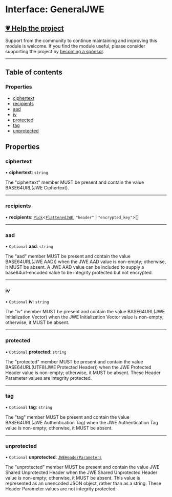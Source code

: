 # Interface: GeneralJWE

## [💗 Help the project](https://github.com/sponsors/panva)

Support from the community to continue maintaining and improving this module is welcome. If you find the module useful, please consider supporting the project by [becoming a sponsor](https://github.com/sponsors/panva).

---

## Table of contents

### Properties

- [ciphertext](types.GeneralJWE.md#ciphertext)
- [recipients](types.GeneralJWE.md#recipients)
- [aad](types.GeneralJWE.md#aad)
- [iv](types.GeneralJWE.md#iv)
- [protected](types.GeneralJWE.md#protected)
- [tag](types.GeneralJWE.md#tag)
- [unprotected](types.GeneralJWE.md#unprotected)

## Properties

### ciphertext

• **ciphertext**: `string`

The "ciphertext" member MUST be present and contain the value BASE64URL(JWE Ciphertext).

___

### recipients

• **recipients**: [`Pick`]( https://www.typescriptlang.org/docs/handbook/utility-types.html#picktype-keys )\<[`FlattenedJWE`](types.FlattenedJWE.md), ``"header"`` \| ``"encrypted_key"``\>[]

___

### aad

• `Optional` **aad**: `string`

The "aad" member MUST be present and contain the value BASE64URL(JWE AAD)) when the JWE AAD
value is non-empty; otherwise, it MUST be absent. A JWE AAD value can be included to supply a
base64url-encoded value to be integrity protected but not encrypted.

___

### iv

• `Optional` **iv**: `string`

The "iv" member MUST be present and contain the value BASE64URL(JWE Initialization Vector) when
the JWE Initialization Vector value is non-empty; otherwise, it MUST be absent.

___

### protected

• `Optional` **protected**: `string`

The "protected" member MUST be present and contain the value BASE64URL(UTF8(JWE Protected
Header)) when the JWE Protected Header value is non-empty; otherwise, it MUST be absent. These
Header Parameter values are integrity protected.

___

### tag

• `Optional` **tag**: `string`

The "tag" member MUST be present and contain the value BASE64URL(JWE Authentication Tag) when
the JWE Authentication Tag value is non-empty; otherwise, it MUST be absent.

___

### unprotected

• `Optional` **unprotected**: [`JWEHeaderParameters`](types.JWEHeaderParameters.md)

The "unprotected" member MUST be present and contain the value JWE Shared Unprotected Header
when the JWE Shared Unprotected Header value is non-empty; otherwise, it MUST be absent. This
value is represented as an unencoded JSON object, rather than as a string. These Header
Parameter values are not integrity protected.
